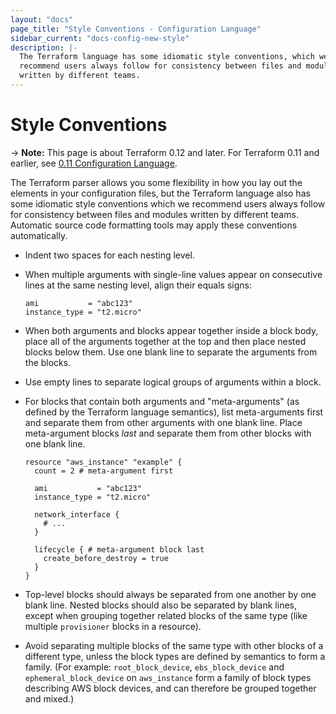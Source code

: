 ```yaml
---
layout: "docs"
page_title: "Style Conventions - Configuration Language"
sidebar_current: "docs-config-new-style"
description: |-
  The Terraform language has some idiomatic style conventions, which we
  recommend users always follow for consistency between files and modules
  written by different teams.
---
```


# Style Conventions

-> **Note:** This page is about Terraform 0.12 and later. For Terraform 0.11 and
earlier, see
[0.11 Configuration Language](../configuration-0-11/index.html).

The Terraform parser allows you some flexibility in how you lay out the
elements in your configuration files, but the Terraform language also has some
idiomatic style conventions which we recommend users always follow
for consistency between files and modules written by different teams.
Automatic source code formatting tools may apply these conventions
automatically.

* Indent two spaces for each nesting level.

* When multiple arguments with single-line values appear on consecutive lines
  at the same nesting level, align their equals signs:

    ```hcl
    ami           = "abc123"
    instance_type = "t2.micro"
    ```

* When both arguments and blocks appear together inside a block body,
  place all of the arguments together at the top and then place nested
  blocks below them. Use one blank line to separate the arguments from
  the blocks.

* Use empty lines to separate logical groups of arguments within a block.

* For blocks that contain both arguments and "meta-arguments" (as defined by
  the Terraform language semantics), list meta-arguments first
  and separate them from other arguments with one blank line. Place
  meta-argument blocks _last_ and separate them from other blocks with
  one blank line.

    ```hcl
    resource "aws_instance" "example" {
      count = 2 # meta-argument first

      ami           = "abc123"
      instance_type = "t2.micro"

      network_interface {
        # ...
      }

      lifecycle { # meta-argument block last
        create_before_destroy = true
      }
    }
    ```

* Top-level blocks should always be separated from one another by one
  blank line. Nested blocks should also be separated by blank lines, except
  when grouping together related blocks of the same type (like multiple
  `provisioner` blocks in a resource).

* Avoid separating multiple blocks of the same type with other blocks of
  a different type, unless the block types are defined by semantics to
  form a family.
  (For example: `root_block_device`, `ebs_block_device` and
  `ephemeral_block_device` on `aws_instance` form a family of block types
  describing AWS block devices, and can therefore be grouped together and
  mixed.)

